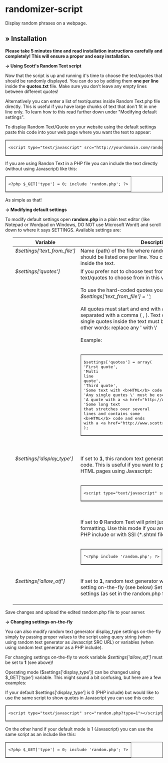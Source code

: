 # randomizer-script
Display random phrases on a webpage.

<h2 id="install">&raquo; Installation</h2>

<p style="font-weight:bold"><span class="dest">Please take 5 minutes time and read installation instructions carefully and completely! This will ensure a proper and easy installation.</span></p>

<p><b>-&gt; Using Scott's Random Text script</b></p>

<p>Now that the script is up and running it's time to choose the text/quotes that should be randomly displayed.
You can do so by adding them <b>one per line</b> inside the <b>quotes.txt</b> file. Make
sure you don't leave any empty lines between different quotes!</p>

<p>Alternatively you can enter a list of text/quotes inside Random Text.php file directly.
This is useful if you have large chunks of text that don't fit in one line only.
To learn how to this read further down under &quot;Modifying default settings&quot;.</p>

<p>To display Random Text/Quote on your website using the default settings paste this
code into your web page where you want the text to appear:</p>

<table width="100%" border="1" class="code" cellspacing="0">
<tr>
<td>
<pre>&lt;script type=&quot;text/javascript&quot; src=&quot;http://yourdomain.com/random.php&quot;&gt;&lt;/script&gt;</pre>
</td>
</tr>
</table>

<p>If you are using Randon Text in a PHP file you can include the text directly (without using Javascript)
like this:</p>

<table width="100%" border="1" class="code" cellspacing="0">
<tr>
<td>
<pre>&lt;?php $_GET['type'] = 0; include 'random.php'; ?&gt;</pre>
</td>
</tr>
</table>

<p>As simple as that!</p>



<p><b>-&gt; Modifying default settings</b></p>

<p>To modify default settings open <b>random.php</b> in a plain text editor (like Notepad or Wordpad on Windows, DO NOT use Microsoft Word!)
and scroll down to where it says SETTINGS. Available settings are:</p>

<ol>

<table id="installation" summary="This is a simple two columns table - the first column names a variable and in second one has a descripton and the settings for the varible" width="600">
<thead>
<tr>
<th>Variable</th>
<th>Description/Setup</th>
</tr>
</thead>
<tbody>
<tr class="odd">
<td valign="top" nowrap="nowrap"><var>$settings['text_from_file']</var></td>
<td>Name (path) of the file where random text/quotes are located. Text should be
listed one per line. You can use any HTML code you wish inside the text.</td>
</tr>
<tr>
<td valign="top" nowrap="nowrap"><var>$settings['quotes']</var></td>
<td>If you prefer not to choose text from a file you can hard code the text/quotes
to choose from in this variable.<br /><br />
To use the hard-coded quotes you need to set above
variable to <var>$settings['text_from_file'] = '';</var><br /><br />
All quotes must start and end with a single quote ( ' ) and be separated
with a comma ( , ). Text can stretch over multiple lines. Any single quotes inside the text must be escaped with
a backslash ( \ ). In other words: replace any  '  with  \'  <br /><br />
Example:<br><br />
<table width="100%" border="1" class="code" cellspacing="0">
<tr>
<td>
<pre>$settings['quotes'] = array(
'First quote',
'Multi
line
quote',
'Third quote',
'Some text with &lt;b&gt;HTML&lt;/b&gt; code!',
'Any single quotes \' must be escaped with a backslash',
'A quote with a &lt;a href=&quot;http://www.scottroberts.org&quot;&gt;link&lt;/a&gt;!',
'Some long text
that stretches over several
lines and contains some
&lt;b&gt;HTML&lt;/b&gt; code and ends
with a &lt;a href=&quot;http://www.scottroberts.org&quot;&gt;link&lt;/a&gt;',
);</pre>
</td>
</tr>
</table>
<br /><br />
</td>
</tr>
<tr class="odd">
<td valign="top" nowrap="nowrap"><var>$settings['display_type']</var></td>
<td>If set to <b>1</b>, this random text generator will print out valid Javascript code.
This is useful if you want to print random text/quotes on static HTML
pages using Javascript:<br /><br />
<table width="100%" border="1" class="code" cellspacing="0">
<tr>
<td>
<pre>&lt;script type=&quot;text/javascript&quot; src=&quot;random.php&quot;&gt;&lt;/script&gt;</pre>
</td>
</tr>
</table>
<br /><br />
If set to <b>0</b> Random Text will print just the text as received without any formatting.
Use this mode if you are using random text generator as a PHP include or with SSI (*.shtml files):<br /><br />
<table width="100%" border="1" class="code" cellspacing="0">
<tr>
<td>
<pre>&quot;&lt;?php include 'random.php'; ?&gt;</pre>
</td>
</tr>
</table>
<br />
</td>
</tr>
<tr>
<td valign="top" nowrap="nowrap"><var>$settings['allow_otf']</var></td>
<td>If set to <b>1</b>, random text generator will allow changing display_type setting on-the-fly (see below)
Set to <b>0</b> to only allow hard-coded settings (as set in the random.php file).<br /><br />
</td>
</tr>
</tbody>
</table>

</ol>

<p>Save changes and upload the edited random.php file to your server.</p>

<p><b>-&gt; Changing settings on-the-fly</b></p>

<p>You can also modify random text generator display_type settings on-the-fly simply by passing proper values to the script
using query string (when using random text generator as Javascript SRC URL) or variables (when using random text generator as a PHP include).</p>

<p>For changing settings on-the-fly to work variable <var>$settings['allow_otf']</var>
must be set to <b>1</b> (see above)!</p>

<p>Operating mode ($settings['display_type']) can be changed using $_GET['type'] variable. This might sound a bit confusing,
but here are a few examples:</p>

<p>If your default $settings['display_type'] is 0 (PHP include) but would like
to use the same script to show quotes in Javascript you can use this code:</p>

<table width="100%" border="1" class="code" cellspacing="0">
<tr>
<td>
<pre>&lt;script type=&quot;text/javascript&quot; src=&quot;random.php?type=1&quot;&gt;&lt;/script&gt;</pre>
</td>
</tr>
</table>

<p>On the other hand if your default mode is 1 (Javascript) you can use the same
script as an include like this:</p>

<table width="100%" border="1" class="code" cellspacing="0">
<tr>
<td>
<pre>&lt;?php $_GET['type'] = 0; include 'random.php'; ?&gt;</pre>
</td>
</tr>
</table>
